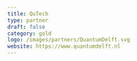 ```yaml
---
title: QuTech
type: partner
draft: false
category: gold
logo: /images/partners/QuantumDelft.svg
website: https://www.quantumdelft.nl
---
```

